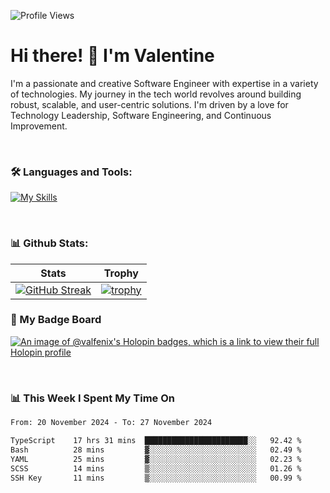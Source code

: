 
    
![Profile Views](https://komarev.com/ghpvc/?username=theodogwutech&color=blue)

# Hi there! 👋 I'm Valentine 
I'm a passionate and creative Software Engineer with expertise in a variety of technologies. My journey in the tech world revolves around building robust, scalable, and user-centric solutions. I'm driven by a love for Technology Leadership, Software Engineering, and Continuous Improvement.

<br />



### 🛠 Languages and Tools:

[![My Skills](https://skillicons.dev/icons?i=nodejs,js,nestjs,nextjs,react,vuejs,nuxtjs,express,tailwind,styledcomponents,materialui,mongodb,sequelize,mysql,postgres,pinia,redux,vite,html,css,pug,aws,prisma,bitbucket,bootstrap,emotion,git,gitlab,go,heroku,jest,netlify,nginx,npm,postman,rabbitmq,redis,supabase,svg,github,ts,ubuntu,vercel,vscode,yarn,powershell&perline=15)](https://skillicons.dev)

<br />

### 📊 Github Stats:

| Stats            | Trophy               |
|-----------------------|-------------------|
| [![GitHub Streak](https://streak-stats.demolab.com?user=theodogwutech&theme=great-gatsby&hide_border=true&border_radius=9.9)](https://git.io/streak-stats) | [![trophy](https://github-profile-trophy.vercel.app/?username=theodogwutech&theme=darkhub&column=7)](https://github.com/ryo-ma/github-profile-trophy) |

### 🥇 My Badge Board
[![An image of @valfenix's Holopin badges, which is a link to view their full Holopin profile](https://holopin.me/valfenix)](https://holopin.io/@valfenix)

<br />

### 📊 This Week I Spent My Time On
<!--START_SECTION:waka-->

```txt
From: 20 November 2024 - To: 27 November 2024

TypeScript    17 hrs 31 mins  ███████████████████████░░   92.42 %
Bash          28 mins         ▓░░░░░░░░░░░░░░░░░░░░░░░░   02.49 %
YAML          25 mins         ▓░░░░░░░░░░░░░░░░░░░░░░░░   02.23 %
SCSS          14 mins         ▒░░░░░░░░░░░░░░░░░░░░░░░░   01.26 %
SSH Key       11 mins         ▒░░░░░░░░░░░░░░░░░░░░░░░░   00.99 %
```

<!--END_SECTION:waka-->




